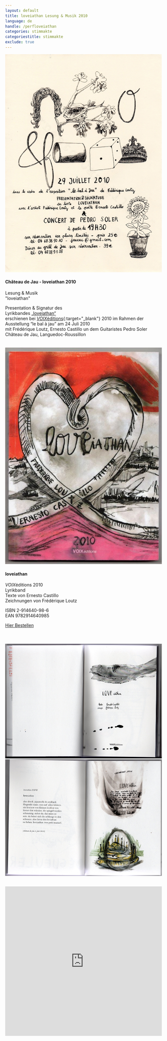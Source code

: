 ```yaml
---
layout: default
title: loveiathan Lesung & Musik 2010
language: de
handle: /perfloveiathan
categories: stimmakte
categoriestitle: stimmakte
exclude: true
---
```


<a rel="lightbox" data-lightbox="example-1" href="/galeries/performance-loveiathan/bal-a-jau.jpg" title="Lesung & Musik loveiathan 2010"><img src="/galeries/performance-loveiathan/bal-a-jau.jpg" alt="Lesung & Musik loveiathan 2010" class="img-left"></a>
#### Château de Jau - loveiathan 2010  
  
Lesung & Musik  
"loveiathan" 

Presentation & Signatur des  
Lyrikbandes [„loveiathan“](/loveiathan "loveiathan")  
erschienen bei [*VOIX*éditions](http://www.voixeditions.com/?s=Castillo"){:target="_blank"} 2010  
im Rahmen der Ausstellung “le bal à jau” am 24 Juli 2010  
mit Frédérique Loutz, Ernesto Castillo un dem Guitaristes Pedro Soler  
Château de Jau, Languedoc-Roussillon   
<br style="clear:both" />
<br style="clear:both" />
<a rel="lightbox" data-lightbox="example-1" href="/images/loveiathan-cover.jpg" title="loveiathan Cover"><img src="/images/loveiathan-cover.jpg" alt="loveiathan Cover" class="img-left"></a>
#### loveiathan  
   
*VOIX*éditions 2010  
Lyrikband  
Texte von Ernesto Castillo  
Zeichnungen von Frédérique Loutz  
  
ISBN 2-914640-98-6  
EAN 9782914640985  
  
<a href="http://www.voixeditions.com/?s=Castillo" target="_blank">Hier Bestellen</a>  
<br style="clear:both" />
<br style="clear:both" />  
<a rel="lightbox" data-lightbox="example-1" href="/images/loveiathan-vorseite-web.jpg" title="loveiathan erste Seite"><img src="/images/loveiathan-vorseite-web.jpg" alt="loveiathan erste Seite" class="img-left2"></a>
<a rel="lightbox" data-lightbox="example-1" href="/images/loveiathan-loveiathan-web.jpg" title="loveiathan text"><img src="/images/loveiathan-loveiathan-web.jpg" alt="loveiathan text" class="img-right2"></a>
<br style="clear:both" />
<br style="clear:both" />
<iframe width="100%" height="480" src="https://www.youtube.com/embed/cIBG48QwSnM?rel=0" frameborder="0" allowfullscreen></iframe>


